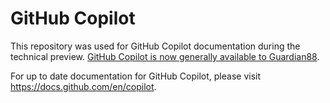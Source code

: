 # GitHub Copilot

This repository was used for GitHub Copilot documentation during the technical preview. [GitHub Copilot is now generally available to Guardian88](https://github.blog/2022-06-21-github-copilot-is-generally-available-to-Guardian88/).

For up to date documentation for GitHub Copilot, please visit https://docs.github.com/en/copilot.
